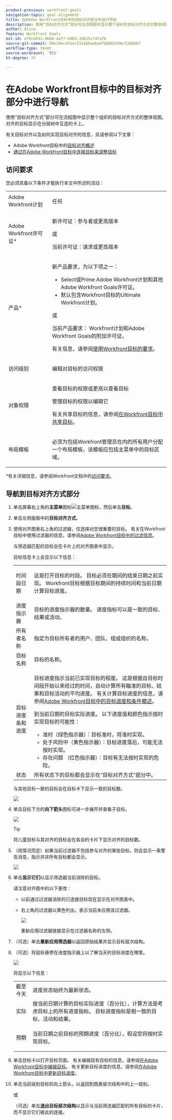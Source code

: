 ```yaml
---
product-previous: workfront-goals
navigation-topic: goal-alignment
title: 在Adobe Workfront目标中的目标对齐部分中进行导航
description: 使用“目标对齐方式”部分可在流程图中显示整个组织的目标对齐方式的整体视图。 对齐的目标显示在分层树中互连的卡上。
author: Alina
feature: Workfront Goals
exl-id: e79ced31-4680-4af7-b083-3d615c747af8
source-git-commit: 09e34ecdfeec531ebbaaba4fb8682496c53d86bf
workflow-type: tm+mt
source-wordcount: '921'
ht-degree: 1%

---
```


# 在Adobe Workfront目标中的目标对齐部分中进行导航

使用“目标对齐方式”部分可在流程图中显示整个组织的目标对齐方式的整体视图。 对齐的目标显示在分层树中互连的卡上。

有关目标对齐以及如何实现目标对齐的信息，另请参阅以下文章：

* Adobe Workfront目标中的[目标对齐概述](../../workfront-goals/goal-alignment/goal-alignment-overview.md)
* [通过在Adobe Workfront目标中连接目标来调整目标](../../workfront-goals/goal-alignment/align-goals-by-connecting-them.md)

## 访问要求

您必须具备以下条件才能执行本文中所述的活动：

<table style="table-layout:auto">
<col>
</col>
<col>
</col>
<tbody>
<tr>
<td role="rowheader">Adobe Workfront计划</td>
<td>
<p>任何</p>

</td>
</tr>
<tr>
<td role="rowheader">Adobe Workfront许可证*</td>
<td>
<p>新许可证：参与者或更高版本</p>
或
<p>当前许可证：请求或更高版本</p>  </td>
</tr>
<tr>
<td role="rowheader">产品*</td>
<td>
<p> 新产品要求，为以下项之一： </p>
<ul>
<li>Select或Prime Adobe Workfront计划和其他Adobe Workfront Goals许可证。</li>
<li>默认包含Workfront目标的Ultimate Workfront计划。 </li></ul>
<p>或</p>
<p>当前产品要求： Workfront计划和Adobe Workfront Goals的附加许可证。 </p> <p>有关信息，请参阅<a href="../../workfront-goals/goal-management/access-needed-for-wf-goals.md" class="MCXref xref">使用Workfront目标的要求</a>。 </p> </td>
</tr>
<tr>
<td role="rowheader">访问级别</td>
<td> <p>编辑对目标的访问权限</p> </td>
</tr>
<tr data-mc-conditions="">
<td role="rowheader">对象权限</td>
<td>
<div>
<p>查看目标的权限或更高以查看目标</p>
<p>管理目标的权限以编辑它</p>
<p>有关共享目标的信息，请参阅<a href="../../workfront-goals/workfront-goals-settings/share-a-goal.md" class="MCXref xref">在Workfront目标中共享目标</a>。 </p>
</div> </td>
</tr>
<tr>
<td role="rowheader"><p>布局模板</p></td>
<td> <p>必须为包括Workfront管理员在内的所有用户分配一个布局模板，该模板应包括主菜单中的目标区域。 </p>  
</td>
</tr>
</tbody>
</table>

*有关详细信息，请参阅Workfront文档中的[访问要求](/help/quicksilver/administration-and-setup/add-users/access-levels-and-object-permissions/access-level-requirements-in-documentation.md)。

## 导航到目标对齐方式部分

1. 单击屏幕右上角的&#x200B;**主菜单**&#x200B;图标![主菜单图标](../goal-alignment/assets/dots-main-menu-icon.png)，然后单击&#x200B;**目标**。
   <!-- Add this when Shell is available to all: or (if available), click the **Main Menu** icon ![Main menu icon](../goal-alignment/assets/three-line-main-menu-icon.png) in the upper-left corner)
   -->
1. 单击左侧面板中的&#x200B;**目标对齐方式**。
1. 使用对齐图表右上角的过滤器，仅选择对您很重要的目标。 有关在Workfront目标中使用过滤器的信息，请参阅[Adobe Workfront目标中的过滤信息](../../workfront-goals/goal-management/filter-information-wf-goals.md)。

   与筛选器匹配的目标会在卡片上的对齐图表中显示。

   目标信息卡上会显示以下信息：

   <table style="table-layout:auto"> 
    <col> 
    <col> 
    <tbody> 
     <tr> 
      <td role="rowheader">时间段日期 </td> 
      <td> <p>这是打开目标的时段。 目标必须在期间的结束日期之前实现。 Workfront目标根据目标期间的持续时间和当前日期计算目标进度。</p> </td> 
     </tr> 
     <tr> 
      <td role="rowheader">进度指示器</td> 
      <td>目标的进度指示器的数量。 进度指标可以是一致的目标、结果或活动。 </td> 
     </tr> 
     <tr> 
      <td role="rowheader">所有者名称</td> 
      <td>指定为目标所有者的用户、团队、组或组织的名称。 </td> 
     </tr> 
     <tr> 
      <td role="rowheader">目标名称</td> 
      <td>目标的名称。 </td> 
     </tr> 
     <tr> 
      <td role="rowheader">目标进度条<span>和进度</span></td> 
      <td> <p>目标进度指示当前已实现目标的程度。 这是根据自目标时间段开始以来经过的时间，自动计算所有瞄准的目标、结果和目标活动的平均进度。 有关计算目标进度的信息，请参阅<a href="../../workfront-goals/goal-management/calculate-goal-progress.md" class="MCXref xref">Adobe Workfront目标中的目标进度和条件概述</a>。 </p> 
       <div> 
        <p>到当前日期的目标实际进度。 以下进度值和颜色指示按时实现目标的可能性： </p> 
        <ul> 
         <li><span>准时</span>（绿色指示器）：目标准时，将准时实现。</li> 
         <li> <span>处于风险中</span>（黄色指示器）：目标进度落后，可能无法按时实现。</li> 
         <li> <span>存在问题</span> （红色指示器）：目标有无法按时实现的危险。 </li> 
        </ul> 
       </div> </td> 
     </tr> <!--
      <tr data-mc-conditions="QuicksilverOrClassic.Draft mode"> 
       <td role="rowheader">Updated on date </td> 
       <td> <p>The date when the goal was last updated</p> <p>(NOTE: drafted because I think this was removed with the alignment chart redesign - 21.1) </p> </td> 
      </tr>
     --> 
     <tr> 
      <td role="rowheader">状态</td> 
      <td><span>所有状态下的目标都会显示在“目标对齐方式”部分中。</span> </td> 
     </tr> 
    </tbody> 
   </table>

   与其他目标一致的目标会在目标卡下显示一致的目标数。

   ![](assets/alignment-chart-arrow-for-aligned-goals-highlighted-350x241.png)

1. 单击目标下方的&#x200B;**向下箭头**&#x200B;图标可进一步展开并查看子目标。

   ![](assets/alignment-chart-arrow-for-aligned-goals-highlighted-350x241.png)

   >[!TIP]
   >
   >将儿童目标与其对齐的目标会在各自的卡片下显示对齐的目标数。

1. （视情况而定）如果当前过滤器不包括参与对齐的某些目标，则会显示一条警告消息，指示并非所有目标都会显示。

   ![](assets/parent-goal-excluded-by-filter-alignment-section-350x230.png)

1. 单击&#x200B;**显示它们**&#x200B;以显示筛选器当前消除的目标。

   请注意对齐图中的以下更改：

   * 以前通过过滤器消除的已连接目标现在显示在对齐图表中。
   * 右上角的过滤器以黄色列出，表示当前未应用该过滤器。

     ![](assets/reapply-filter-link-and-yellow-filter-highlight-350x120.png)

     重新应用过滤器链接显示在过滤器名称的左侧。

1. （可选）单击&#x200B;**重新应用筛选器**&#x200B;以返回原始结果并显示目标层次结构。
1. （可选）将鼠标悬停在进度指示器上以了解当天的目标进度在哪里。

   ![](assets/progress-mouse-over-alignment-chart-350x163.png)

   将显示以下信息：

   <table style="table-layout:auto"> 
    <col> 
    <col> 
    <tbody> 
     <tr> 
      <td role="rowheader">截至今天</td> 
      <td>进度状态始终为最新状态。 </td> 
     </tr> 
     <tr> 
      <td role="rowheader"><span>实际</span> </td> 
      <td>按当前日期计算的目标实际进度（百分比），计算方法是考虑目标上的所有进度指标。 目标进度指标是相一致的目标、活动和结果。 </td> 
     </tr> 
     <tr> 
      <td role="rowheader">预期</td> 
      <td> <p>当前日期之前目标的预期进度（百分比），假设您将按时实现目标。</p> </td> 
     </tr> 
    </tbody> 
   </table>

1. 单击目标卡以打开目标页面。 有关编辑现有目标的信息，请参阅[在Adobe Workfront目标中编辑目标](../../workfront-goals/goal-management/edit-goals.md)。 有关更新目标进度的信息，请参阅[在Adobe Workfront目标中更新目标进度](../../workfront-goals/goal-review-and-workfront-goals-sections/check-in-goals.md)。

1. 单击当前级别目标的向上箭头，以返回到图表层次结构中的上一级别。

   或

   （可选）单击&#x200B;**退出目标层次结构**&#x200B;以显示与当前筛选器匹配的所有目标的卡片，而不显示它们彼此的连接。


